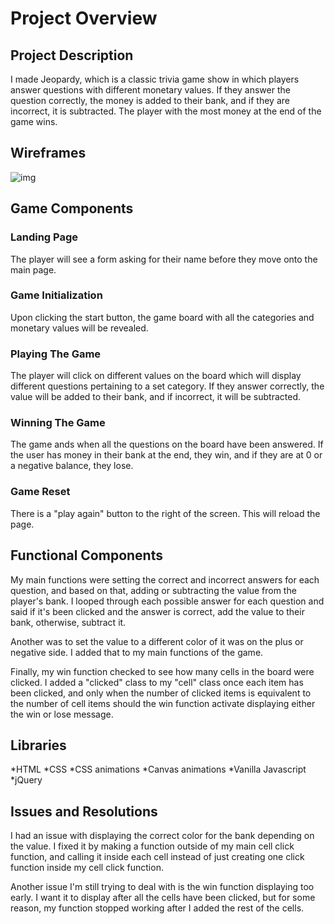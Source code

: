 # Project Overview

## Project Description

I made Jeopardy, which is a classic trivia game show in which players answer questions with different monetary values. If they answer the question correctly, the money is added to their bank, and if they are incorrect, it is subtracted. The player with the most money at the end of the game wins. 

## Wireframes

![img](https://git.generalassemb.ly/lp1020/project-1/blob/master/images/wireframe.JPG) 

## Game Components

### Landing Page
The player will see a form asking for their name before they move onto the main page.

### Game Initialization
Upon clicking the start button, the game board with all the categories and monetary values will be revealed. 

### Playing The Game
The  player will click on different values on the board which will display different questions pertaining to a set category. If they answer correctly, the value will be added to their bank, and if incorrect, it will be subtracted. 

### Winning The Game
The game ands when all the questions on the board have been answered. If the user has money in their bank at the end, they win, and if they are at 0 or a negative balance, they lose. 

### Game Reset
There is a "play again" button to the right of the screen. This will reload the page. 

## Functional Components

My main functions were setting the correct and incorrect answers for each question, and based on that, adding or subtracting the value from the player's bank. I looped through each possible answer for each question and said if it's been clicked and the answer is correct, add the value to their bank, otherwise, subtract it. 

Another was to set the value to a different color of it was on the plus or negative side. I added that to my main functions of the game. 

Finally, my win function checked to see how many cells in the board were clicked. I added a "clicked" class to my "cell" class once each item has been clicked, and only when the number of clicked items is equivalent to the number of cell items should the win function activate displaying either the win or lose message. 


## Libraries
 *HTML
 *CSS
 *CSS animations
 *Canvas animations
 *Vanilla Javascript
 *jQuery

## Issues and Resolutions
 I had an issue with displaying the correct color for the bank depending on the value. I fixed it by making a function outside of my main cell click function, and calling it inside each cell instead of just creating one click function inside my cell click function.
 
 Another issue I'm still trying to deal with is the win function displaying too early. I want it to display after all the cells have been clicked, but for some reason, my function stopped working after I added the rest of the cells. 

